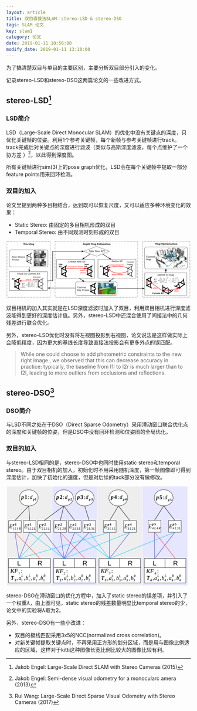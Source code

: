 ```yaml
---
layout: article
title: 双目直接法SLAM：stereo-LSD & stereo-DSO
tags: SLAM 论文
key: slam1
category: 论文
date: 2019-01-11 10:56:00
modify_date: 2019-01-11 13:10:00
---
```


为了搞清楚双目与单目的主要区别，主要分析双目部分引入的变化。

记录stereo-LSD和stereo-DSO这两篇论文的一些改进方式。

<!--more-->

## stereo-LSD[^stereoLSD]

### LSD简介

LSD（Large-Scale Direct Monocular SLAM）的优化中没有关键点的深度，只优化关键帧的位姿。利用1个参考关键帧，每个新帧与参考关键帧进行track。track完成后对关键点的深度进行滤波（类似与高斯深度滤波，每个点维护了一个协方差 ）[^svo]，以此得到深度图。

所有关键帧进行sim(3)上的pose graph优化，LSD会在每个关键帧中提取一部分feature points用来回环检测。

[^stereoLSD]:Jakob Engel: Large-Scale Direct SLAM with Stereo Cameras (2015)
[^svo]: Jakob Engel: Semi-dense visual odometry for a monocularc amera (2013)

### 双目的加入

论文里提到两种多目相结合，达到既可以恢复尺度，又可以适应多种环境变化的效果：

- Static Stereo: 由固定的多目相机形成的双目
- Temporal Stereo: 由不同观测时刻形成的双目

![stereo lsd](/img/stereo_lsd_flow.PNG)

双目相机的加入其实就是在LSD深度滤波时加入了双目，利用双目相机进行深度滤波能得到更好的深度估计值。另外，stereo-LSD中还混合使用了间接法中的几何残差进行联合优化。

另外，stereo-LSD优化时没有将左视图投影到右视图，论文说法是这样做实际上会降低精度，因为更大的基线长度导致直接法投影会有更多外点的误匹配。

> While one could choose to add photometric constraints to the new right image , we observed that this can decrease accuracy in practice: typically, the baseline from I1l to I2r is much larger than to I2l, leading to more outliers from occlusions and reflections.

## stereo-DSO[^stereoDSO]

### DSO简介

与LSD不同之处在于DSO（Direct Sparse Odometry）采用滑动窗口联合优化点的深度和关键帧的位姿，但是DSO中没有回环检测和位姿图的全局优化。

[^stereoDSO]: Rui Wang: Large-Scale Direct Sparse Visual Odometry with Stereo Cameras (2017)

### 双目的加入

与stereo-LSD相同的是，stereo-DSO中也同时使用static stereo和temporal stereo。由于双目相机的加入，初始化时不用采用随机深度，第一帧图像即可得到深度估计，加快了初始化的速度，但是对后续的tack部分没有做修改。

![stereo lsd](/img/stereo_dso_flow.PNG)

stereo-DSO在滑动窗口的优化方程中，加入了static stereo的误差项，并引入了一个权重$\lambda$，由上图可见，static stereo的残差数量明显比temporal stereo的少，论文中的实验将$\lambda$取为2。

另外，stereo-DSO有一些小改进：

- 双目的极线匹配采用3x5的NCC(normalized cross correlation)。
- 对新关键帧提取关键点时，不再采用正方形的划分区域，而是用与图像比例适应的区域，这样对于kitti这种图像长宽比例比较大的图像比较有利。

